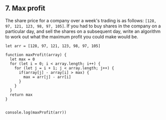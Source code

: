 ## 7. Max profit

The share price for a company over a week's trading is as follows: `[128, 97, 121, 123, 98, 97, 105]`. If you had to buy shares in the company on a particular day, and sell the shares on a subsequent day, write an algorithm to work out what the maximum profit you could make would be.

````
let arr = [128, 97, 121, 123, 98, 97, 105]

function maxProfit(array) {
  let max = 0
  for (let i = 0; i < array.length; i++) {
    for (let j = i + 1; j < array.length; j++) {
      if(array[j] - array[i] > max) {
        max = arr[j] - arr[i]
      }
    }
  }
  return max
}


console.log(maxProfit(arr))
````

